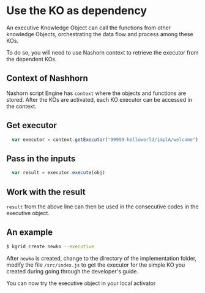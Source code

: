 # Use the KO as dependency

An executive Knowledge Object can call the functions from other knowledge Objects, orchestrating the data flow and process among these KOs.

To do so, you will need to use Nashorn context to retrieve the executor from the dependent KOs.


## Context of Nashhorn
Nashorn script Engine has `context` where the objects and functions are stored. After the KOs are activated, each KO executor can be accessed in the context.

## Get executor

``` javascript
  var executor = context.getExecutor("99999-helloworld/implA/welcome")
```
## Pass in the inputs
```javascript
  var result = executor.execute(obj)
```

## Work with the result

`result` from the above line can then be used in the consecutive codes in the executive object.

## An example
``` bash
$ kgrid create newko --executive
```
After `newko` is created, change to the directory of the implementation folder, modify the file `/src/index.js` to get the executor for the simple KO you created during going through the developer's guide.

You can now try the executive object in your local activator
